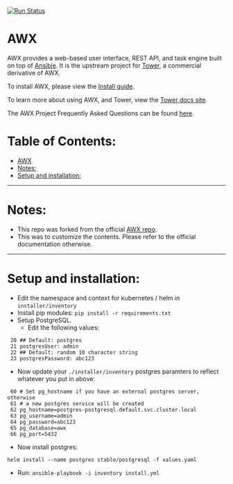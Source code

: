 [![Run Status](https://api.shippable.com/projects/591c82a22f895107009e8b35/badge?branch=devel)](https://app.shippable.com/github/ansible/awx)

AWX
===

AWX provides a web-based user interface, REST API, and task engine built on top of [Ansible](https://github.com/ansible/ansible). It is the upstream project for [Tower](https://www.ansible.com/tower), a commercial derivative of AWX.  

To install AWX, please view the [Install guide](./INSTALL.md).

To learn more about using AWX, and Tower, view the [Tower docs site](http://docs.ansible.com/ansible-tower/index.html).

The AWX Project Frequently Asked Questions can be found [here](https://www.ansible.com/awx-project-faq).

# Table of Contents:
   * [AWX](#awx)
   * [Notes:](#notes)
   * [Setup and installation:](#setup-and-installation)

---

# Notes:
* This repo was forked from the official [AWX repo](https://github.com/ansible/awx).
* This was to customize the contents.  Please refer to the official documentation otherwise.

---

# Setup and installation:
* Edit the namespace and context for kubernetes / helm in `installer/inventory`
* Install pip modules:
  `pip install -r requirements.txt`
* Setup PostgreSQL.
  * Edit the following values:
```
 20 ## Default: postgres
 21 postgresUser: admin
 22 ## Default: random 10 character string
 23 postgresPassword: abc123
```

  * Now update your `./installer/inventory` postgres paramters to reflect whatever you put in above:
```
 60 # Set pg_hostname if you have an external postgres server, otherwise
 61 # a new postgres service will be created
 62 pg_hostname=postgres-postgresql.default.svc.cluster.local
 63 pg_username=admin
 64 pg_password=abc123
 65 pg_database=awx
 66 pg_port=5432
```

  * Now install postgres:

  `helm install --name postgres stable/postgresql -f values.yaml`

* Run:
  `ansible-playbook -i inventory install.yml`
